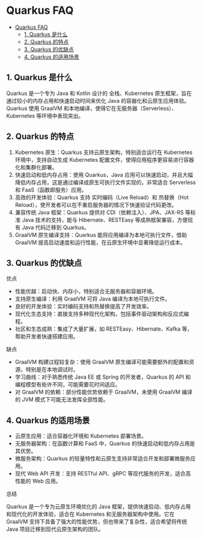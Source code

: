 # Quarkus FAQ

- [Quarkus FAQ](#quarkus-faq)
  - [1. Quarkus 是什么](#1-quarkus-是什么)
  - [2. Quarkus 的特点](#2-quarkus-的特点)
  - [3. Quarkus 的优缺点](#3-quarkus-的优缺点)
  - [4. Quarkus 的适用场景](#4-quarkus-的适用场景)


## 1. Quarkus 是什么

Quarkus 是一个专为 Java 和 Kotlin 设计的 全栈、Kubernetes 原生框架，旨在通过较小的内存占用和快速启动时间来优化 Java 的容器化和云原生应用体验。Quarkus 使用 GraalVM 和本地编译，使得它在无服务器（Serverless）、Kubernetes 等环境中表现突出。

## 2. Quarkus 的特点

1. Kubernetes 原生：Quarkus 支持云原生架构，特别适合运行在 Kubernetes 环境中，支持自动生成 Kubernetes 配置文件，使得应用程序更容易进行容器化和集群化部署。
2. 快速启动和低内存占用：使用 Quarkus，Java 应用可以快速启动，并且大幅降低内存占用，这是通过编译成原生可执行文件实现的，非常适合 Serverless 和 FaaS（函数即服务）应用。
3. 高效的开发体验：Quarkus 支持 实时编码（Live Reload）和 热替换（Hot Reload），使开发者可以在不重启服务器的情况下快速验证代码更改。
4. 兼容传统 Java 框架：Quarkus 提供对 CDI（依赖注入）、JPA、JAX-RS 等标准 Java 技术的支持，能与 Hibernate、RESTEasy 等成熟框架兼容，方便现有 Java 代码迁移到 Quarkus。
5. GraalVM 原生编译支持：Quarkus 能将应用编译为本地可执行文件，借助 GraalVM 提高启动速度和运行性能，在云原生环境中显著降低运行成本。

## 3. Quarkus 的优缺点

优点

* 性能优越：启动快、内存小，特别适合无服务器和容器环境。
* 支持原生编译：利用 GraalVM 可将 Java 编译为本地可执行文件。
* 良好的开发体验：实时编码支持和热替换提高了开发效率。
* 现代化生态支持：直接支持多种现代化架构，包括事件驱动架构和反应式编程。
* 社区和生态成熟：集成了大量扩展，如 RESTEasy、Hibernate、Kafka 等，帮助开发者快速搭建应用。

缺点

* GraalVM 构建过程较复杂：使用 GraalVM 原生编译可能需要额外的配置和资源，特别是在本地调试时。
* 学习曲线：对于熟悉传统 Java EE 或 Spring 的开发者，Quarkus 的 API 和编程模型有些许不同，可能需要花时间适应。
* 对 GraalVM 的依赖：部分性能优势依赖于 GraalVM，未使用 GraalVM 编译的 JVM 模式下可能无法发挥全部性能。

## 4. Quarkus 的适用场景

* 云原生应用：适合容器化环境和 Kubernetes 部署场景。
* 无服务器架构：在函数计算和 FaaS 中，Quarkus 的快速启动和低内存占用是其优势。
* 微服务架构：Quarkus 的轻量特性和云原生支持非常适合开发和部署微服务应用。
* 现代 Web API 开发：支持 RESTful API、gRPC 等现代服务的开发，适合高性能的 Web 应用。

总结

Quarkus 是一个专为云原生环境优化的 Java 框架，提供快速启动、低内存占用和现代化的开发体验，适合在 Kubernetes 和无服务器架构中使用。它在 GraalVM 支持下具备了强大的性能优势，但也带来了复杂性，适合希望将传统 Java 项目迁移到现代云原生架构的团队。
